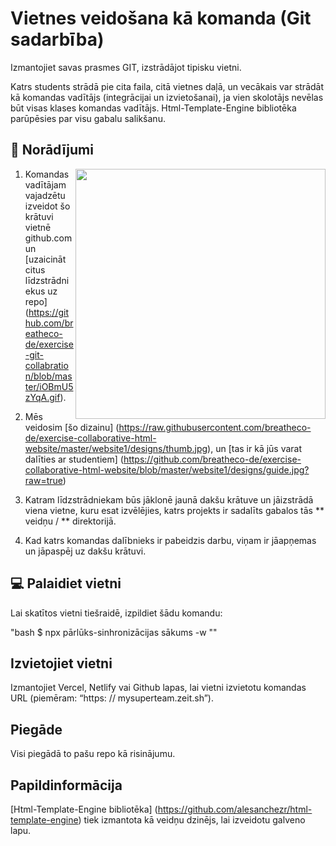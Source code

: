 # Vietnes veidošana kā komanda (Git sadarbība)

Izmantojiet savas prasmes GIT, izstrādājot tipisku vietni.

Katrs students strādā pie cita faila, citā vietnes daļā, un vecākais var strādāt kā komandas vadītājs (integrācijai un izvietošanai), ja vien skolotājs nevēlas būt visas klases komandas vadītājs. Html-Template-Engine bibliotēka parūpēsies par visu gabalu salikšanu.

## 📝 Norādījumi

<img align = "right" height = "400" src = "https://github.com/breatheco-de/exercise-collaborative-html-website/blob/master/website1/designs/guide.jpg?raw=true "/>

1. Komandas vadītājam vajadzētu izveidot šo krātuvi vietnē github.com un [uzaicināt citus līdzstrādniekus uz repo] (https://github.com/breatheco-de/exercise-git-collabration/blob/master/iOBmU5zYqA.gif).

2. Mēs veidosim [šo dizainu] (https://raw.githubusercontent.com/breatheco-de/exercise-collaborative-html-website/master/website1/designs/thumb.jpg), un [tas ir kā jūs varat dalīties ar studentiem] (https://github.com/breatheco-de/exercise-collaborative-html-website/blob/master/website1/designs/guide.jpg?raw=true)

3. Katram līdzstrādniekam būs jāklonē jaunā dakšu krātuve un jāizstrādā viena vietne, kuru esat izvēlējies, katrs projekts ir sadalīts gabalos tās ** veidņu / ** direktorijā.

4. Kad katrs komandas dalībnieks ir pabeidzis darbu, viņam ir jāapņemas un jāpaspēj uz dakšu krātuvi.

## 💻 Palaidiet vietni

Lai skatītos vietni tiešraidē, izpildiet šādu komandu:

"bash
$ npx pārlūks-sinhronizācijas sākums -w
""

## Izvietojiet vietni

Izmantojiet Vercel, Netlify vai Github lapas, lai vietni izvietotu komandas URL (piemēram: “https: // mysuperteam.zeit.sh”).

## Piegāde

Visi piegādā to pašu repo kā risinājumu.

## Papildinformācija

[Html-Template-Engine bibliotēka] (https://github.com/alesanchezr/html-template-engine) tiek izmantota kā veidņu dzinējs, lai izveidotu galveno lapu.
